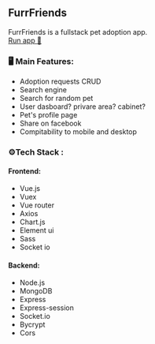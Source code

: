 ## FurrFriends

FurrFriends is a fullstack pet adoption app.<br/>
[Run app 🚀](https://furr-friends.herokuapp.com/#/)

### 🖥️ Main Features:
- Adoption requests CRUD
- Search engine 
- Search for random pet
- User dasboard? privare area? cabinet?
- Pet's profile page
- Share on facebook
- Compitability to mobile and desktop

### ⚙Tech Stack :

#### Frontend:
* Vue.js
* Vuex 
* Vue router
* Axios 
* Chart.js 
* Element ui 
* Sass
* Socket io 

#### Backend:
* Node.js 
* MongoDB
* Express 
* Express-session 
* Socket.io 
* Bycrypt 
* Cors 
